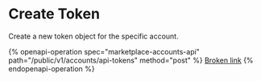 # Create Token

Create a new token object for the specific account.

{% openapi-operation spec="marketplace-accounts-api" path="/public/v1/accounts/api-tokens" method="post" %}
[Broken link](broken-reference)
{% endopenapi-operation %}
